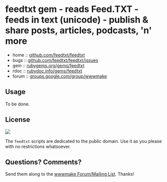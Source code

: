 # feedtxt gem - reads Feed.TXT - feeds in text (unicode) - publish & share posts, articles, podcasts, 'n' more


* home  :: [github.com/feedtxt/feedtxt](https://github.com/feedtxt/feedtxt)
* bugs  :: [github.com/feedtxt/feedtxt/issues](https://github.com/feedtxt/feedtxt/issues)
* gem   :: [rubygems.org/gems/feedtxt](https://rubygems.org/gems/feedtxt)
* rdoc  :: [rubydoc.info/gems/feedtxt](http://rubydoc.info/gems/feedtxt)
* forum :: [groups.google.com/group/wwwmake](http://groups.google.com/group/wwwmake)


## Usage

To be done.


## License

![](https://publicdomainworks.github.io/buttons/zero88x31.png)

The `feedtxt` scripts are dedicated to the public domain.
Use it as you please with no restrictions whatsoever.

## Questions? Comments?

Send them along to the [wwwmake Forum/Mailing List](http://groups.google.com/group/wwwmake).
Thanks!
